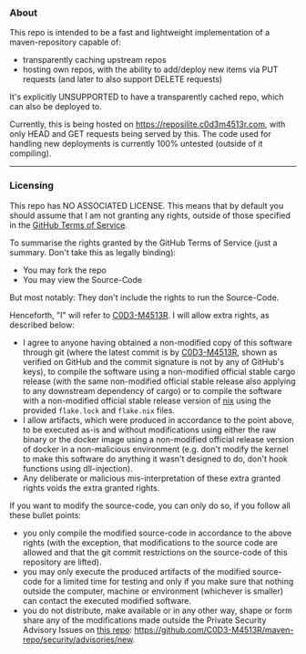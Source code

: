 ### About

This repo is intended to be a fast and lightweight implementation of a maven-repository capable of:
- transparently caching upstream repos
- hosting own repos, with the ability to add/deploy new items via PUT requests (and later to also support DELETE requests)

It's explicitly UNSUPPORTED to have a transparently cached repo, which can also be deployed to.

Currently, this is being hosted on https://reposilite.c0d3m4513r.com, with only HEAD and GET requests being served by this.
The code used for handling new deployments is currently 100% untested (outside of it compiling).

-------------

### Licensing

This repo has NO ASSOCIATED LICENSE.
This means that by default you should assume that I am not granting any rights, outside of those specified in the [GitHub Terms of Service](https://docs.github.com/en/site-policy/github-terms/github-terms-of-service#3-ownership-of-content-right-to-post-and-license-grants).

To summarise the rights granted by the GitHub Terms of Service (just a summary. Don't take this as legally binding):
- You may fork the repo
- You may view the Source-Code

But most notably: They don't include the rights to run the Source-Code.

Henceforth, "I" will refer to [C0D3-M4513R](https://github.com/C0D3-M4513R).
I will allow extra rights, as described below:
- I agree to anyone having obtained a non-modified copy of this software through git (where the latest commit is by [C0D3-M4513R](https://github.com/C0D3-M4513R), shown as verified on GitHub and the commit signature is not by any of GitHub's keys), to compile the software using a non-modified official stable cargo release (with the same non-modified official stable release also applying to any downstream dependency of cargo) or to compile the software with a non-modified official stable release version of [nix](https://github.com/nixOS/nix) using the provided `flake.lock` and `flake.nix` files.
- I allow artifacts, which were produced in accordance to the point above, to be executed as-is and without modifications using either the raw binary or the docker image using a non-modified official release version of docker in a non-malicious environment (e.g. don't modify the kernel to make this software do anything it wasn't designed to do, don't hook functions using dll-injection).
- Any deliberate or malicious mis-interpretation of these extra granted rights voids the extra granted rights.

If you want to modify the source-code, you can only do so, if you follow all these bullet points:
- you only compile the modified source-code in accordance to the above rights (with the exception, that modifications to the source code are allowed and that the git commit restrictions on the source-code of this repository are lifted).
- you may only execute the produced artifacts of the modified source-code for a limited time for testing and only if you make sure that nothing outside the computer, machine or environment (whichever is smaller) can contact the executed modified software.
- you do not distribute, make available or in any other way, shape or form share any of the modifications made outside the Private Security Advisory Issues on [this repo](https://github.com/C0D3-M4513R/maven-repo): https://github.com/C0D3-M4513R/maven-repo/security/advisories/new.